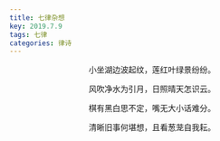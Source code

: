 ```yaml
---
title: 七律杂想
key: 2019.7.9
tags: 七律
categories: 律诗
---
```


<p align="center">小坐湖边波起纹，莲红叶绿景纷纷。
</p>
<p align="center">风吹净水为引月，日照晴天怎识云。
</p>
<p align="center">棋有黑白思不定，嘴无大小话难分。
</p>
<p align="center">清晰旧事何堪想，且看葱茏自我耘。
</p>
<p align="center"></br>
</p>
